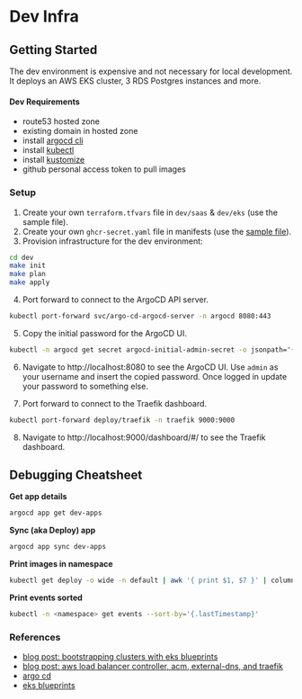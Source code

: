 # Dev Infra

## Getting Started

The dev environment is expensive and not necessary for local development.
It deploys an AWS EKS cluster, 3 RDS Postgres instances and more.

#### Dev Requirements
- route53 hosted zone 
- existing domain in hosted zone
- install [argocd cli](https://argo-cd.readthedocs.io/en/stable/getting_started/#2-download-argo-cd-cli)
- install [kubectl](https://kubernetes.io/docs/tasks/tools/)
- install [kustomize](https://kubectl.docs.kubernetes.io/installation/kustomize/) 
- github personal access token to pull images

### Setup
1. Create your own `terraform.tfvars` file in `dev/saas` & `dev/eks` (use the sample file).
2. Create your own `ghcr-secret.yaml` file in manifests (use the [sample file](../sample.ghcr-secret.yaml)).
3. Provision infrastructure for the dev environment:

```bash
cd dev
make init
make plan
make apply
```
4. Port forward to connect to the ArgoCD API server.
```bash
kubectl port-forward svc/argo-cd-argocd-server -n argocd 8080:443
```

5. Copy the initial password for the ArgoCD UI.
```bash
kubectl -n argocd get secret argocd-initial-admin-secret -o jsonpath="{.data.password}" | base64 -d; echo
```

6. Navigate to http://localhost:8080 to see the ArgoCD UI. Use `admin` as your username and insert the copied password. Once logged in 
update your password to something else. 

7. Port forward to connect to the Traefik dashboard.
```bash
kubectl port-forward deploy/traefik -n traefik 9000:9000
```
8. Navigate to http://localhost:9000/dashboard/#/ to see the Traefik dashboard.


## Debugging Cheatsheet

__Get app details__

```bash
argocd app get dev-apps
```

__Sync (aka Deploy) app__
```bash
argocd app sync dev-apps
```

__Print images in namespace__
```bash
kubectl get deploy -o wide -n default | awk '{ print $1, $7 }' | column -t
```

__Print events sorted__

```bash
kubectl -n <namespace> get events --sort-by='{.lastTimestamp}'
```

### References

- [blog post: bootstrapping clusters with eks blueprints](https://aws.amazon.com/blogs/containers/bootstrapping-clusters-with-eks-blueprints/)
- [blog post: aws load balancer controller, acm, external-dns, and traefik](https://revolgy.com/blog/advanced-api-routing-in-eks-with-traefik-aws-loadbalancer-controller-and-external-dns/) 
- [argo cd](https://argoproj.github.io/argo-cd/getting_started/)
- [eks blueprints](https://github.com/aws-ia/terraform-aws-eks-blueprints)
